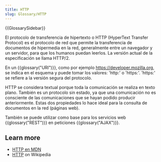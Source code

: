 ```yaml
---
title: HTTP
slug: Glossary/HTTP
---
```


{{GlossarySidebar}}

El protocolo de transferencia de hipertexto o HTTP (HyperText Transfer Protocol) es el protocolo de red que permite la transferencia de documentos de hipermedia en la red, generalmente entre un navegador y un servidor, para que los humanos puedan leerlos. La versión actual de la especificación se llama HTTP/2.

En un {{glossary("URI")}}, como por ejemplo <https://developer.mozilla.org>, se indica en el esquema y puede tomar los valores: 'http:' o 'https:'. 'https:' se refiere a la versión segura del protocolo.

HTTP se considera textual porque toda la comunicación se realiza en texto plano. También es un protocolo sin estado, ya que una comunicación no es consciente de las comunicaciones que se hayan podido producir anteriormente. Estas dos propiedades lo hace ideal para la consulta de documentos en la red (páginas web).

También se puede utilizar como base para los servicios web {{glossary("REST")}} en peticiones {{glossary("AJAX")}}.

## Learn more

- [HTTP en MDN](/es/docs/Web/HTTP)
- [HTTP](https://es.wikipedia.org/wiki/Hypertext_Transfer_Protocol) on Wikipedia

